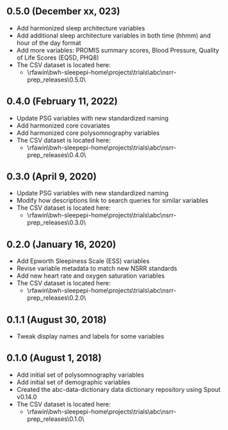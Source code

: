 ## 0.5.0 (December xx, 023)

- Add harmonized sleep architecture variables
- Add additional sleep architecture variables in both time (hhmm) and hour of the day format
- Add more variables: PROMIS summary scores, Blood Pressure, Quality of Life Scores (EQ5D, PHQ8)
- The CSV dataset is located here:
    - \\rfawin\bwh-sleepepi-home\projects\trials\abc\nsrr-prep\_releases\0.5.0\

## 0.4.0 (February 11, 2022)

- Update PSG variables with new standardized naming
- Add harmonized core covariates
- Add harmonized core polysomnography variables
- The CSV dataset is located here:
    - \\rfawin\bwh-sleepepi-home\projects\trials\abc\nsrr-prep\_releases\0.4.0\

## 0.3.0 (April 9, 2020)

- Update PSG variables with new standardized naming
- Modify how descriptions link to search queries for similar variables
- The CSV dataset is located here:
    - \\rfawin\bwh-sleepepi-home\projects\trials\abc\nsrr-prep\_releases\0.3.0\

## 0.2.0 (January 16, 2020)

- Add Epworth Sleepiness Scale (ESS) variables
- Revise variable metadata to match new NSRR standards
- Add new heart rate and oxygen saturation variables
- The CSV dataset is located here:
    - \\rfawin\bwh-sleepepi-home\projects\trials\abc\nsrr-prep\_releases\0.2.0\

## 0.1.1 (August 30, 2018)

- Tweak display names and labels for some variables

## 0.1.0 (August 1, 2018)

- Add initial set of polysomnography variables
- Add initial set of demographic variables
- Created the abc-data-dictionary data dictionary repository using Spout v0.14.0
- The CSV dataset is located here:
    - \\rfawin\bwh-sleepepi-home\projects\trials\abc\nsrr-prep\_releases\0.1.0\
